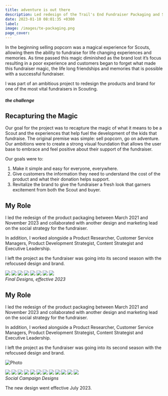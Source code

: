 ```yaml
---
title: adventure is out there
description: Led redesign of the Trail's End Fundraiser Packaging and Social campaigns.
date: 2023-01-10 08:01:35 +0300
label:
image: /images/te-packaging.png
page_cover:
---
```


In the beginning selling popcorn was a magical experience for Scouts, allowing them the ability to fundraise for life changing experiences and memories. As time passed this magic diminished as the brand lost it’s focus resulting in a poor experience and customers began to forget what made this fundraiser magic, the life long friendships and memories that is possible with a successful fundraiser. 

I was part of an ambitious project to redesign the products and brand for one of the most vital fundraisers in Scouting. 


##### the challenge
## Recapturing the Magic
Our goal for the project was to recapture the magic of what it means to be a Scout and the experiences that help fuel the development of the kids that fundraise. The original premise was simple: sell popcorn, go on adventure. Our ambitions were to create a strong visual foundation that allows the user base to embrace and feel positive about their support of the fundraiser. 

Our goals were to:
1. Make it simple and easy for everyone, everywhere. 
2. Give customers the information they need to understand the cost of the product and what their donation helps support.
3. Revitalize the brand to give the fundraiser a fresh look that garners excitement from both the Scout and buyer. 

## My Role
I led the redesign of the product packaging between March 2021 and November 2023 and collaborated with another design and marketing lead on the social strategy for the fundraiser. 

In addition, I worked alongside a Product Researcher, Customer Service Managers, Product Development Strategist, Content Strategist and Executive Leadership. 

I left the project as the fundraiser was going into its second season with the refocused design and brand. 

<div class="page__gallery__wrapper">
  <div class="page__gallery__images">
    <img src= /images/kettle.png loading="lazy">
    <img src= /images/Chocolate.png loading="lazy">
    <img src= /images/Salted.png loading="lazy">    <img src= /images/Smores.png loading="lazy">
    <img src= /images/Popping.png loading="lazy">
    <img src= /images/SeaSalt.png loading="lazy">
    <img src= /images/Microwave.png loading="lazy">
    <img src= /images/cheddar.png loading="lazy">
  </div>
  <em>Final Designs, effective 2023</em>
</div>

## My Role
I led the redesign of the product packaging between March 2021 and November 2023 and collaborated with another design and marketing lead on the social strategy for the fundraiser. 

In addition, I worked alongside a Product Researcher, Customer Service Managers, Product Development Strategist, Content Strategist and Executive Leadership. 

I left the project as the fundraiser was going into its second season with the refocused design and brand. 

![Photo](/images/6392297.jpg)


<div class="page__gallery__wrapper">
  <div class="page__gallery__images">
    <img src= /images/triple.jpg loading="lazy">
    <img src= /images/te-promo.png loading="lazy">
    <img src= /images/te-faq.jpg loading="lazy">
    <img src= /images/grayson.jpg loading="lazy">
    <img src= /images/te-adventure.png loading="lazy">
    <img src= /images/te-code.jpg loading="lazy">
    <img src= /images/cheddarbundle.jpg loading="lazy">
    <img src= /images/te-lifestyle04.jpg loading="lazy">
    <img src= /images/ask.png loading="lazy">
    <img src= /images/console.png loading="lazy">
    <img src= /images/goals.png loading="lazy">
    <img src= /images/te-tips.jpg loading="lazy">
  </div>
  <em>Social Campaign Designs</em>
</div>

The new design went effective July 2023. 